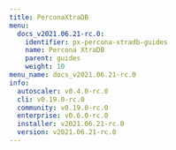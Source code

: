 ```yaml
---
title: PerconaXtraDB
menu:
  docs_v2021.06.21-rc.0:
    identifier: px-percona-xtradb-guides
    name: Percona XtraDB
    parent: guides
    weight: 10
menu_name: docs_v2021.06.21-rc.0
info:
  autoscaler: v0.4.0-rc.0
  cli: v0.19.0-rc.0
  community: v0.19.0-rc.0
  enterprise: v0.6.0-rc.0
  installer: v2021.06.21-rc.0
  version: v2021.06.21-rc.0
---
```


